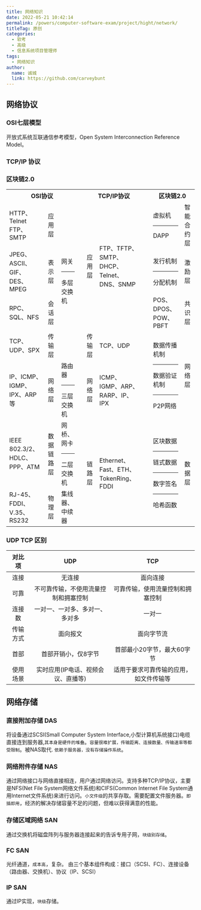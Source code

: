 ```yaml
---
title: 网络知识
date: 2022-05-21 10:42:14
permalink: /powers/computer-software-exam/project/hight/network/
titleTag: 原创
categories: 
  - 软考
  - 高级
  - 信息系统项目管理师
tags: 
  - 网络知识
author: 
  name: 诚城
  link: https://github.com/carveybunt
---
```


## 网络协议
### OSI七层模型

开放式系统互联通信参考模型，Open System Interconnection Reference Model。

### TCP/IP 协议

### 区块链2.0

<table>
<tr>
<th colspan="3">
OSI协议
</th>
<th rowspan="8">
</th>
<th colspan="2">
TCP/IP协议
</th>

<th rowspan="8">
</th>
<th colspan="2">
区块链2.0
</th>
</tr>

<tr>
<td>
HTTP、Telnet</br>FTP、SMTP
</td>
<td>
应用层
</td>
<td rowspan="4">
网关</br><hr>多层交换机
</td>

<td rowspan="3">
应用层
</td>
<td rowspan="3">
FTP、TFTP、
SMTP、DHCP、
Telnet、DNS、SNMP
</td>

<td>
虚拟机</br><hr>DAPP
</td>
<td>
智能合约层
</td>
</tr>

<tr>
<td>
JPEG、ASCII、GIF、DES、MPEG
</td>
<td>
表示层
</td>
<td>
发行机制<hr>
分配机制
</td>
<td>
激励层
</td>
</tr>

<tr>
<td>
RPC、SQL、NFS
</td>
<td>
会话层
</td>

<td>
POS、DPOS、POW、PBFT
</td>
<td>
共识层
</td>
</tr>


<tr>
<td>
TCP、UDP、SPX
</td>
<td>
传输层
</td>
<td>
传输层
</td>
<td>
TCP、UDP
</td>
<td rowspan="2">
数据传播机制<hr>
数据验证机制<hr>
P2P网络
</td>
<td rowspan="2">
网络层
</td>
</tr>

<tr>
<td>
IP、ICMP、IGMP、IPX、ARP等
</td>
<td>
网络层
</td>
<td>
路由器<hr>三层交换机
</td>
<td>
网络层
</td>
<td>
ICMP、IGMP、ARP、RARP、IP、 IPX
</td>

</tr>

<tr>
<td>
IEEE 802.3/2、HDLC、PPP、ATM
</td>
<td>
数据链路层
</td>
<td>
网桥、网卡<hr>二层交换机
</td>
<td rowspan="2">
链路层
</td>
<td rowspan="2">
Ethernet、Fast、ETH、TokenRing、FDDI
</td>
<td rowspan="2">
区块数据<hr>
链式数据<hr>
数字签名<hr>
哈希函数
</td>
<td rowspan="2">
数据层
</td>
</tr>

<tr>
<td>
RJ-45、FDDI、V.35、RS232
</td>
<td>
物理层
</td>
<td>
集线器、中续器
</td>

</tr>
</table>

### UDP TCP 区别
|  对比项  |                 UDP                  |                  TCP                   |
| :------: | :----------------------------------: | :------------------------------------: |
|   连接   |                无连接                |                面向连接                |
|   可靠   | 不可靠传输，不使用流量控制和拥塞控制 |    可靠传输，使用流量控制和拥塞控制    |
|  连接数  |    一对一、一对多、多对一、多对多    |                 一对一                 |
| 传输方式 |               面向报文               |               面向字节流               |
|   首部   |         首部开销小，仅8字节          |       首部最小20字节，最大60字节       |
| 使用场景 |  实时应用(IP电话、视频会议、直播等)  | 适用于要求可靠传输的应用，如文件传输等 |

## 网络存储
### 直接附加存储 DAS
将设备通过SCSI(Small Computer System Interface,小型计算机系统接口)电缆直接连到服务器,`其本身是硬件的堆叠`。`容量很难扩展，传输距离、连接数量、传输速率等都受限制`。被NAS取代.
`依赖于服务器，没有存储操作系统`。
### 网络附件存储 NAS
通过网络接口与网络直接相连，用户通过网络访问。支持多种TCP/IP协议，主要是NFS(Net File System网络文件系统)和CIFS(Common Internet File System通用Internet文件系统)来进行访问。`小文件级`的共享存取。需要配置文件服务器。`即插即用`，经济的解决存储容量不足的问题，但难以获得满意的性能。
### 存储区域网络 SAN
通过交换机将磁盘阵列与服务器连接起来的告诉专用子网，`块级别存储`。
### FC SAN
光纤通道，`成本高`，复杂。
由三个基本组件构成：接口（SCSI、FC）、连接设备（路由器、交换机）、协议（IP、SCSI）
###  IP SAN
通过IP实现，`块级`存储。